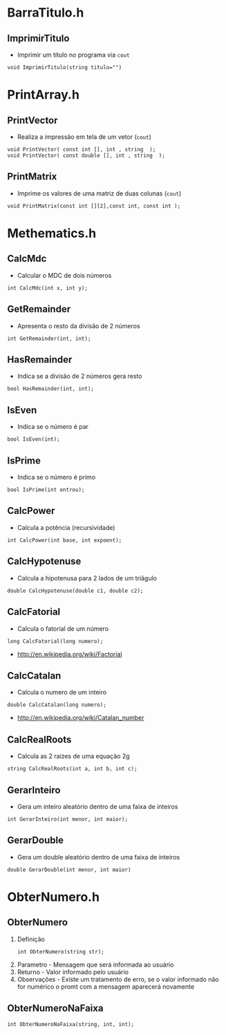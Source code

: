 # BarraTitulo.h

## ImprimirTitulo

- Imprimir um título no programa via `cout`

```
void ImprimirTitulo(string titulo="")
```

# PrintArray.h


## PrintVector

- Realiza a impressão em tela de um vetor (`cout`)

```
void PrintVector( const int [], int , string  );
void PrintVector( const double [], int , string  );
```

## PrintMatrix

- Imprime os valores de uma matriz de duas colunas (`cout`)

```
void PrintMatrix(const int [][2],const int, const int );
```


# Methematics.h

## CalcMdc
- Calcular o MDC de dois números
```
int CalcMdc(int x, int y);
```

## GetRemainder
- Apresenta o resto da divisão de 2 números
```
int GetRemainder(int, int);
```
## HasRemainder
- Indica se a divisão de 2 números gera resto
```
bool HasRemainder(int, int);
```
## IsEven
- Indica se o número é par
```
bool IsEven(int);
```
## IsPrime
- Indica se o número é primo
```
bool IsPrime(int entrou);
```
## CalcPower
- Calcula a potência (recursividade)
```
int CalcPower(int base, int expoent);
```

## CalcHypotenuse
- Calcula a hipotenusa para 2 lados de um triâgulo
```
double CalcHypotenuse(double c1, double c2);
```
## CalcFatorial
- Calcula o fatorial de um número
```
long CalcFatorial(long numero);
```
- http://en.wikipedia.org/wiki/Factorial
## CalcCatalan
 - Calcula o numero de um inteiro
```
double CalcCatalan(long numero);
```
- http://en.wikipedia.org/wiki/Catalan_number
## CalcRealRoots

- Calcula as 2 raizes de uma equação 2g
```
string CalcRealRoots(int a, int b, int c);
```
## GerarInteiro
- Gera um inteiro aleatório dentro de uma faixa de inteiros
```
int GerarInteiro(int menor, int maior);
```
## GerarDouble
- Gera um double aleatório dentro de uma faixa de inteiros
```
double GerarDouble(int menor, int maior)
```

# ObterNumero.h

## ObterNumero
1. Definição 
    ```
    int ObterNumero(string str);
    ```
1. Parametro 
        - Mensagem que será informada ao usuário
1. Returno 
        - Valor informado pelo usuário
1. Observações 
        - Existe um tratamento de erro, se o valor informado não for numérico o promt com a mensagem aparecerá novamente

## ObterNumeroNaFaixa
```
int ObterNumeroNaFaixa(string, int, int);
```
